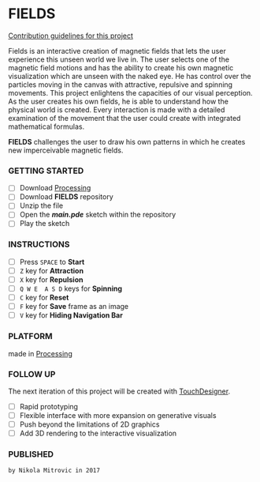 # FIELDS

[Contribution guidelines for this project](imgs/fields-4262.jpg)

Fields is an interactive creation of magnetic fields that lets the user experience this unseen world we live in. The user selects one of the magnetic field motions and has the ability to create his own magnetic visualization which are unseen with the naked eye. He has control over the particles moving in the canvas with attractive, repulsive and spinning movements. This project enlightens the capacities of our visual perception. As the user creates his own fields, he is able to understand how the physical world is created. Every interaction is made with a detailed examination of the movement that the user could create with integrated mathematical formulas.

**FIELDS** challenges the user to draw his own patterns in which he creates new imperceivable magnetic fields.

### GETTING STARTED

- [ ] Download [Processing](https://processing.org/download/)
- [ ] Download **FIELDS** repository
- [ ] Unzip the file
- [ ] Open the **_main.pde_** sketch within the repository
- [ ] Play the sketch

### INSTRUCTIONS

- [ ] Press `SPACE` to **Start**
- [ ] `Z` key for **Attraction**
- [ ] `X` key for **Repulsion**
- [ ] `Q W E  A S D` keys for **Spinning**
- [ ] `C` key for **Reset**
- [ ] `F` key for **Save** frame as an image
- [ ] `V` key for **Hiding Navigation Bar**

### PLATFORM

made in [Processing](https://processing.org/download/)

### FOLLOW UP

The next iteration of this project will be created with [TouchDesigner](https://www.derivative.ca/099/Downloads/).

- [ ] Rapid prototyping
- [ ] Flexible interface with more expansion on generative visuals
- [ ] Push beyond the limitations of 2D graphics
- [ ] Add 3D rendering to the interactive visualization

### PUBLISHED

```
by Nikola Mitrovic in 2017
```
